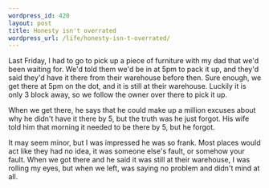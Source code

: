```yaml
--- 
wordpress_id: 420
layout: post
title: Honesty isn't overrated
wordpress_url: /life/honesty-isn-t-overrated/
---
```


<p>Last Friday, I had to go to pick up a piece of furniture with my dad that we'd been waiting for.  We'd told them we'd be in at 5pm to pack it up, and they'd said they'd have it there from their warehouse before then.  Sure enough, we get there at 5pm on the dot, and it is still at their warehouse.  Luckily it is only 3 block away, so we follow the owner over there to pick it up.</p>

<p>When we get there, he says that he could make up a million excuses about why he didn't have it there by 5, but the truth was he just forgot.  His wife told him that morning it needed to be there by 5, but he forgot.</p>

<p>It may seem minor, but I was impressed he was so frank.  Most places would act like they had no idea, it was someone else's fault, or somehow your fault.  When we got there and he said it was still at their warehouse, I was rolling my eyes, but when we left, was saying no problem and didn't mind at all.</p>
         

